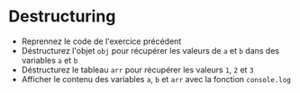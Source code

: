 # Destructuring

- Reprennez le code de l'exercice précédent
- Déstructurez l'objet `obj` pour récupérer les valeurs de `a` et `b` dans des variables `a` et `b`
- Déstructurez le tableau `arr` pour récupérer les valeurs `1`, `2` et `3`
- Afficher le contenu des variables `a`, `b` et `arr` avec la fonction `console.log`